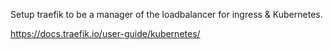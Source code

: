 Setup traefik to be a manager of the loadbalancer for ingress & Kubernetes.

https://docs.traefik.io/user-guide/kubernetes/

